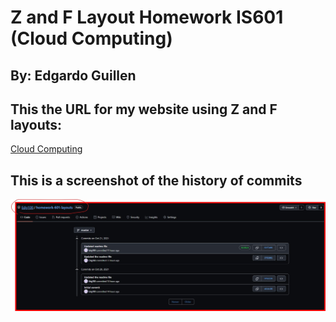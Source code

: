 # Z and F Layout Homework IS601 (Cloud Computing)
## By: Edgardo Guillen
## This the URL for my website using Z and F layouts: 
[Cloud Computing](http://edgalayout.eastus.azurecontainer.io)
## This is a screenshot of the history of commits
![Layout Commit](layout_commit.jpg)
